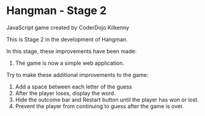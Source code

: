 # Hangman - Stage 2
JavaScript game created by CoderDojo Kilkenny

This is Stage 2 in the development of Hangman.

In this stage, these improvements have been made:

1. The game is now a simple web application.

Try to make these additional improvements to the game:

1. Add a space between each letter of the guess
2. After the player loses, display the word.
3. Hide the outcome bar and Restart button until the player has won or lost.
4. Prevent the player from continuing to guess after the game is over.

